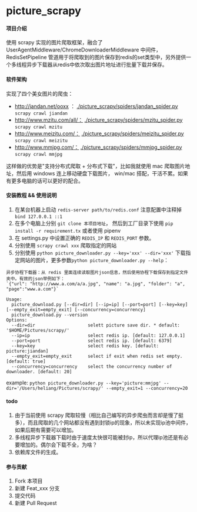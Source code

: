 # picture_scrapy

#### 项目介绍
使用 scrapy 实现的图片爬取框架，融合了 UserAgentMiddleware/ChromeDownloaderMiddleware 中间件，RedisSetPipeline 管道用于将爬取到的图片保存到redis的set类型中，另外提供一个多线程异步下载器从redis中依次取出图片地址进行批量下载并保存。

#### 软件架构

实现了四个美女图片的爬虫：
+ http://jandan.net/ooxx ： [./picture_scrapy/spiders/jandan_spider.py](./picture_scrapy/spiders/jandan_spider.py)  `scrapy crawl jiandan`
+ http://www.mzitu.com/all/： [./picture_scrapy/spiders/mzitu_spider.py](./picture_scrapy/spiders/mzitu_spider.py)  `scrapy crawl mzitu`
+ http://www.meizitu.com/： [./picture_scrapy/spiders/meizitu_spider.py](./picture_scrapy/spiders/meizitu_spider.py)  `scrapy crawl meizitu`
+ http://www.mmjpg.com/： [./picture_scrapy/spiders/mmjpg_spider.py](./picture_scrapy/spiders/mmjpg_spider.py) `scrapy crawl mmjpg`

这样做的优势是"支持分布式爬取 + 分布式下载"，比如我就使用 mac 爬取图片地址，然后用 windows 连上移动硬盘下载图片， win/mac 搭配，干活不累。如果有更多电脑的话可以更好的配合。



#### 安装教程 && 使用说明

1. 在某台机器上启动 `redis-server path/to/redis.conf` 注意配置中注释掉 `bind 127.0.0.1 ::1`
2. 在多个电脑上分别 `git clone 本项目地址`， 然后到工厂目录下使用 `pip install -r requirement.tx` 或者使用 pipenv
3. 在 settings.py 中设置正确的 `REDIS_IP` 和 `REDIS_PORT` 参数。
4. 分别使用 `scrapy crawl xxx` 爬取指定的网站
5. 分别使用 `python picture_downloader.py --key='xxx' --dir='xxx'` 下载指定网站的图片，更多参数`python picture_downloader.py --help`：
```
异步协程下载器：从 redis 里面连续读取图片json信息，然后使用协程下载保存到指定文件夹中。有效的json举例如下：
`{"url": "http://www.a.com/a/a.jpg", "name": "a.jpg", "folder": "a", "page":"www.a.com"}`

Usage:
  picture_download.py [--dir=dir] [--ip=ip] [--port=port] [--key=key] [--empty_exit=empty_exit] [--concurrency=concurrency]
  picture_download.py --version
Options:
  --dir=dir                    selett picture save dir. * default: '$HOME/Pictures/scrapy/'
  --ip=ip                      select redis ip. [default: 127.0.0.1]
  --port=port                  select redis ip. [default: 6379]
  --key=key                    select redis key. [default: picture:jiandan]
  --empty_exit=empty_exit      select if exit when redis set empty. [default: true]
  --concurrency=concurrency    select the concurrency number of downloader. [default: 20]
```
example: `python picture_downloader.py --key='picture:mmjpg' --dir='/Users/heliang/Pictures/scrapy/' --empty_exit=1 --concurrency=20`

#### todo

1. 由于当前使用 scrapy 爬取较慢（相比自己编写的异步爬虫而言却是慢了挺多），而且爬取的几个网站都没有遇到封锁ip的现象，所以未实现ip池中间件，如果后期有需要可以增加。
2. 多线程异步下载器下载时由于速度太快很可能被封ip，所以代理ip池还是有必要增加的。偶尔会下载不全，为啥？
3. 依赖库文件的生成。


#### 参与贡献

1. Fork 本项目
2. 新建 Feat_xxx 分支
3. 提交代码
4. 新建 Pull Request
